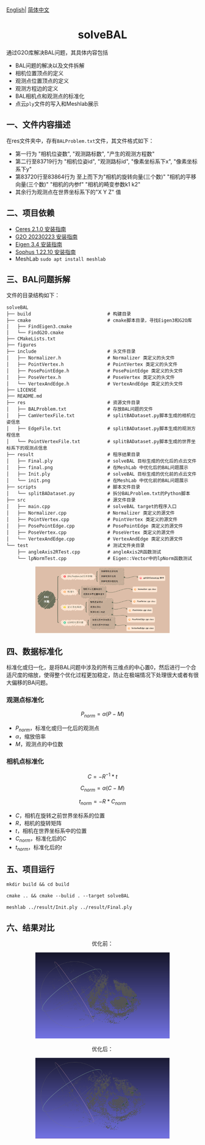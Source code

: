 <div>
    <a href="./README.md">English</a>|
    <a href="./README.zh-CN.md">简体中文</a>
</div>

# <center>solveBAL

通过G2O库解决BAL问题，其具体内容包括

- BAL问题的解决以及文件拆解
- 相机位置顶点的定义
- 观测点位置顶点的定义
- 观测方程边的定义
- BAL相机点和观测点的标准化
- 点云`ply`文件的写入和Meshlab展示

## 一、文件内容描述
在res文件夹中，存有`BALProblem.txt`文件，其文件格式如下：
- 第一行为 "相机位姿数", "观测路标数", "产生的观测方程数"
- 第二行至83719行为 "相机位姿id", "观测路标id", "像素坐标系下x", "像素坐标系下y"
- 第83720行至83864行为 至上而下为"相机的旋转向量(三个数)" "相机的平移向量(三个数)" "相机的内参f" "相机的畸变参数k1 k2"
- 其余行为观测点在世界坐标系下的"X Y Z" 值

## 二、项目依赖
- [Ceres 2.1.0 安装指南](http://ceres-solver.org/installation.html)
- [G2O 20230223 安装指南](https://github.com/RainerKuemmerle/g2o/releases)
- [Eigen 3.4 安装指南](https://gitlab.com/libeigen/eigen/-/releases/3.4.0)
- [Sophus 1.22.10 安装指南](https://github.com/strasdat/Sophus/releases/tag/1.22.10)
- MeshLab `sudo apt install meshlab`

## 三、BAL问题拆解
文件的目录结构如下：
```shell
solveBAL
├── build                            # 构建目录
├── cmake                            # cmake脚本目录，寻找Eigen3和G2O库
│   ├── FindEigen3.cmake
│   └── FindG2O.cmake
├── CMakeLists.txt
├── figures
├── include                          # 头文件目录
│   ├── Normalizer.h                 # Normalizer 类定义的头文件
│   ├── PointVertex.h                # PointVertex 类定义的头文件
│   ├── PosePointEdge.h              # PosePointEdge 类定义的头文件
│   ├── PoseVertex.h                 # PoseVertex 类定义的头文件
│   └── VertexAndEdge.h              # VertexAndEdge 类定义的头文件
├── LICENSE
├── README.md
├── res                              # 资源文件目录
│   ├── BALProblem.txt               # 存放BAL问题的文件 
│   ├── CamVertexFile.txt            # splitBADataset.py脚本生成的相机位姿信息
│   ├── EdgeFile.txt                 # splitBADataset.py脚本生成的观测方程信息
│   └── PointVertexFile.txt          # splitBADataset.py脚本生成的世界坐标系下的观测点信息
├── result                           # 程序结果目录
│   ├── Final.ply                    # solveBAL 目标生成的优化后的点云文件
│   ├── final.png                    # 在MeshLab 中优化后的BAL问题展示
│   ├── Init.ply                     # solveBAL 目标生成的优化前的点云文件
│   └── init.png                     # 在MeshLab 中优化前的BAL问题展示
├── scripts                          # 脚本文件目录
│   └── splitBADataset.py            # 拆分BALProblem.txt的Python脚本
├── src                              # 源文件目录
│   ├── main.cpp                     # solveBAL target的程序入口
│   ├── Normalizer.cpp               # Normalizer 类定义的源文件
│   ├── PointVertex.cpp              # PointVertex 类定义的源文件
│   ├── PosePointEdge.cpp            # PosePointEdge 类定义的源文件
│   ├── PoseVertex.cpp               # PoseVertex 类定义的源文件
│   └── VertexAndEdge.cpp            # VertexAndEdge 类定义的源文件
└── test                             # 测试文件夹目录
    ├── angleAxis2RTest.cpp          # angleAxis2R函数测试
    └── lpNormTest.cpp               # Eigen::Vector中的lpNorm函数测试
```

<div align="center">
<img src="./figures/mindFigure.png" alt="mindFigure" title="mindFigure" width=70% />
</div>

## 四、数据标准化

标准化或归一化，是将BAL问题中涉及的所有三维点的中心置0，然后进行一个合适尺度的缩放，使得整个优化过程更加稳定，防止在极端情况下处理很大或者有很大偏移的BA问题。

### 观测点标准化

$$
P_{norm} = \alpha(P-M)
$$

- $P_{norm}$，标准化或归一化后的观测点
- $\alpha$，缩放倍率
- $M$，观测点的中位数

### 相机点标准化

$$
C = -R^{-1} * t
$$

$$
C_{norm} = \alpha(C - M)
$$

$$
t_{norm} = -R * C_{norm}
$$

- $C$，相机在旋转之前世界坐标系的位置
- $R$，相机的旋转矩阵
- $t$，相机在世界坐标系中的位置
- $C_{norm}$，标准化后的$C$
- $t_{norm}$，标准化后的$t$

## 五、项目运行
```shell
mkdir build && cd build
```
```shell
cmake .. && cmake --bulid . --target solveBAL
```

```shell
meshlab ../result/Init.ply ../result/Final.ply
```

## 六、结果对比
<div align="center">
    <div>
        <p>优化前：</p>
        <img src="./result/init.png" alt="init.png" title="优化前" width=70%/>
    </div>
    <div>
        <p>优化后：</p>
        <img src="./result/final.png" alt="final.png" title="优化后" width=70%/>
    </div>
</div>
